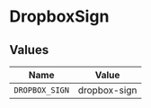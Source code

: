 # DropboxSign


## Values

| Name           | Value          |
| -------------- | -------------- |
| `DROPBOX_SIGN` | dropbox-sign   |